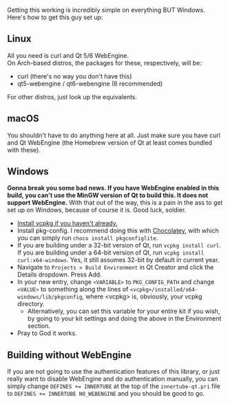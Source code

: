Getting this working is incredibly simple on everything BUT Windows. Here's how to get this guy set up:

## Linux
All you need is curl and Qt 5/6 WebEngine.  
On Arch-based distros, the packages for these, respectively, will be:
- curl (there's no way you don't have this)
- qt5-webengine / qt6-webengine (6 recommended)

For other distros, just look up the equivalents.

## macOS
You shouldn't have to do anything here at all. Just make sure you have curl and Qt WebEngine (the Homebrew version of Qt at least comes bundled with these).

## Windows
**Gonna break you some bad news. If you have WebEngine enabled in this build, you can't use the MinGW version of Qt to build this. It does not support WebEngine.** With that out of the way, this is a pain in the ass to get set up on Windows, because of course it is. Good luck, soldier.
- [Install vcpkg if you haven't already.](https://vcpkg.io/en/getting-started.html)
- Install pkg-config. I recommend doing this with [Chocolatey](https://chocolatey.org/install), with which you can simply run ``choco install pkgconfiglite``.
- If you are building under a 32-bit version of Qt, run ``vcpkg install curl``. If you are building under a 64-bit version of Qt, run ``vcpkg install curl:x64-windows``. Yes, it still assumes 32-bit by default in current year.
- Navigate to ``Projects > Build Environment`` in Qt Creator and click the Details dropdown. Press Add.
- In your new entry, change ``<VARIABLE>`` to ``PKG_CONFIG_PATH`` and change ``<VALUE>`` to something along the lines of ``<vcpkg>/installed/x64-windows/lib/pkgconfig``, where \<vcpkg\> is, obviously, your vcpkg directory.
  - Alternatively, you can set this variable for your entire kit if you wish, by going to your kit settings and doing the above in the Environment section.
- Pray to God it works.

## Building without WebEngine
If you are not going to use the authentication features of this library, or just really want to disable WebEngine and do authentication manually, you can simply change ``DEFINES += INNERTUBE`` at the top of the ``innertube-qt.pri`` file to ``DEFINES += INNERTUBE NO_WEBENGINE`` and you should be good to go.
